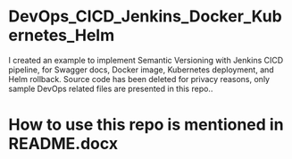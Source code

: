 # DevOps_CICD_Jenkins_Docker_Kubernetes_Helm
I created an example to implement Semantic Versioning with Jenkins CICD pipeline, for Swagger docs, Docker image, Kubernetes deployment, and Helm rollback. Source code has been deleted for privacy reasons, only sample DevOps related files are presented in this repo..

# How to use this repo is mentioned in README.docx

